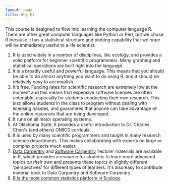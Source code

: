```yaml
---
layout: page
title: Why R?
---
```


This course is designed to flow into learning the computer language R. There are 
other great computer languages like Python or Perl, but we chose R because it has a 
statistical structure and plotting capability that we hope will be immediately 
useful to a life scientist.


1.  R is used widely in a number of disciplines, like ecology, and provides a  
    solid platform for beginner scientific programmers. Many graphing and 
    statistical operations are built right into the language.
2.  It is a broadly useful and powerful language. This means that you should 
    be able to do almost anything you want to do using R, and it should 
    be relatively easy to accomplish.
3.  It's free. Funding rates for scientific research are extremely low
    at the moment and this means that expensive software licenses are
    often untenable, especially for students conducting their own
    research. This also allows students in the class to program without 
    dealing with licensing hassles, and
    guarantees that anyone can take advantage of the online resources
    that are being developed.
4.  It runs on all major operating systems.
5.  At Oklahoma State, It provides a useful introduction to Dr. Charles Chen's 
    (and others) OMICS curricula.
6.  It is used by many scientific programmers and taught in many research
    science departments. This makes collaborating with experts
    on large or complex projects much easier.
7.  [Data Carpentry](http://datacarpentry.org) and [Software Carpentry](http://softwarecarpentry.org) 'lecture' materials are available
    in R, which provides a resource for students to learn more
    advanced topics *on their own* and presents these topics in 
	slightly different 'perspectives' for different types
	of learners.  It's also easy to contribute material back to Data 
    Carpentry and Software Carpentry.
8.  [R is the most common statistics platform in Ecology](http://onlinelibrary.wiley.com/doi/10.1002/ecs2.1394/abstract).
